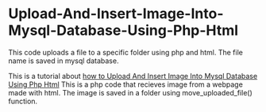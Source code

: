 # Upload-And-Insert-Image-Into-Mysql-Database-Using-Php-Html
This code uploads a file to a specific folder using php and html. The file name is saved in mysql database.

This is a tutorial about <a href="https://www.youtube.com/watch?v=wvoUS_PUXMg">how to Upload And Insert Image Into Mysql Database Using Php Html</a>
This is a php code that recieves image from a webpage made with html. The image is saved in a folder using move_uploaded_file() function.

